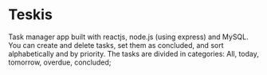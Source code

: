 # Teskis
Task manager app built with reactjs, node.js (using express) and MySQL. You can create and delete tasks, set them as concluded, and sort alphabetically and by priority. The tasks are divided in categories: All, today, tomorrow, overdue, concluded;
